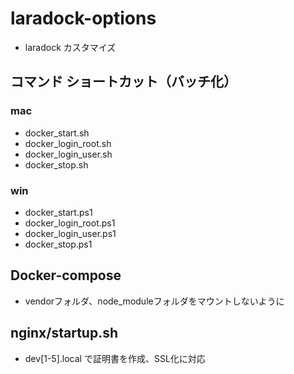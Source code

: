 # laradock-options

* laradock カスタマイズ

## コマンド ショートカット（バッチ化）

### mac

* docker_start.sh
* docker_login_root.sh
* docker_login_user.sh
* docker_stop.sh


### win

* docker_start.ps1
* docker_login_root.ps1
* docker_login_user.ps1
* docker_stop.ps1

## Docker-compose

* vendorフォルダ、node_moduleフォルダをマウントしないように

## nginx/startup.sh

* dev[1-5].local で証明書を作成、SSL化に対応

